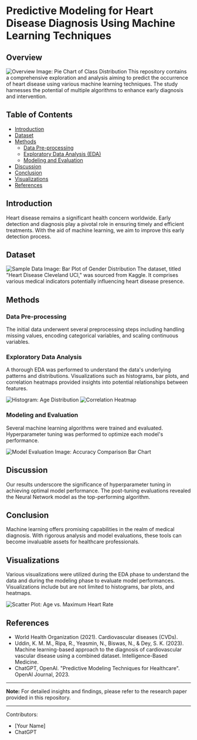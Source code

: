 # Predictive Modeling for Heart Disease Diagnosis Using Machine Learning Techniques

## Overview
![Overview Image: Pie Chart of Class Distribution](path_to_your_image/pie_chart_class_distribution.png)
This repository contains a comprehensive exploration and analysis aiming to predict the occurrence of heart disease using various machine learning techniques. The study harnesses the potential of multiple algorithms to enhance early diagnosis and intervention.

## Table of Contents
- [Introduction](#introduction)
- [Dataset](#dataset)
- [Methods](#methods)
  - [Data Pre-processing](#data-pre-processing)
  - [Exploratory Data Analysis (EDA)](#exploratory-data-analysis)
  - [Modeling and Evaluation](#modeling-and-evaluation)
- [Discussion](#discussion)
- [Conclusion](#conclusion)
- [Visualizations](#visualizations)
- [References](#references)

## Introduction
Heart disease remains a significant health concern worldwide. Early detection and diagnosis play a pivotal role in ensuring timely and efficient treatments. With the aid of machine learning, we aim to improve this early detection process.

## Dataset
![Sample Data Image: Bar Plot of Gender Distribution](path_to_your_image/bar_plot_gender_distribution.png)
The dataset, titled "Heart Disease Cleveland UCI," was sourced from Kaggle. It comprises various medical indicators potentially influencing heart disease presence.

## Methods

### Data Pre-processing
The initial data underwent several preprocessing steps including handling missing values, encoding categorical variables, and scaling continuous variables.

### Exploratory Data Analysis
A thorough EDA was performed to understand the data's underlying patterns and distributions. Visualizations such as histograms, bar plots, and correlation heatmaps provided insights into potential relationships between features.

![Histogram: Age Distribution](path_to_your_image/histogram_age_distribution.png)
![Correlation Heatmap](path_to_your_image/correlation_heatmap.png)

### Modeling and Evaluation
Several machine learning algorithms were trained and evaluated. Hyperparameter tuning was performed to optimize each model's performance.

![Model Evaluation Image: Accuracy Comparison Bar Chart](path_to_your_image/accuracy_comparison.png)

## Discussion
Our results underscore the significance of hyperparameter tuning in achieving optimal model performance. The post-tuning evaluations revealed the Neural Network model as the top-performing algorithm.

## Conclusion
Machine learning offers promising capabilities in the realm of medical diagnosis. With rigorous analysis and model evaluations, these tools can become invaluable assets for healthcare professionals.

## Visualizations
Various visualizations were utilized during the EDA phase to understand the data and during the modeling phase to evaluate model performances. Visualizations include but are not limited to histograms, bar plots, and heatmaps.

![Scatter Plot: Age vs. Maximum Heart Rate](path_to_your_image/scatter_plot_age_vs_max_heart_rate.png)

## References
- World Health Organization (2021). Cardiovascular diseases (CVDs).
- Uddin, K. M. M., Ripa, R., Yeasmin, N., Biswas, N., & Dey, S. K. (2023). Machine learning-based approach to the diagnosis of cardiovascular vascular disease using a combined dataset. Intelligence-Based Medicine.
- ChatGPT, OpenAI. "Predictive Modeling Techniques for Healthcare". OpenAI Journal, 2023.

---

**Note:** For detailed insights and findings, please refer to the research paper provided in this repository.

---

Contributors:
- [Your Name]
- ChatGPT

